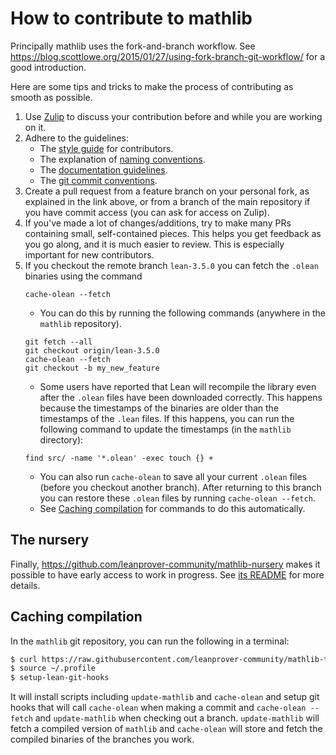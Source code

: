 # How to contribute to mathlib

Principally mathlib uses the fork-and-branch workflow. See
https://blog.scottlowe.org/2015/01/27/using-fork-branch-git-workflow/
for a good introduction.

Here are some tips and tricks
to make the process of contributing as smooth as possible.

1. Use [Zulip](https://leanprover.zulipchat.com/) to
   discuss your contribution before and while you are working on it.
2. Adhere to the guidelines:
   - The [style guide](style.md) for contributors.
   - The explanation of [naming conventions](naming.md).
   - The [documentation guidelines](doc.md).
   - The [git commit conventions](https://github.com/leanprover/lean/blob/master/doc/commit_convention.md).
3. Create a pull request from a feature branch on your personal fork,
   as explained in the link above, or from a branch of the main repository if you have commit access (you can ask for access on Zulip).
4. If you've made a lot of changes/additions, try to make many PRs containing small, self-contained pieces. This helps you get feedback as you go along, and it is much easier to review. This is especially important for new contributors.
5. If you checkout the remote branch `lean-3.5.0` you can fetch the `.olean` binaries using the command
   ```
   cache-olean --fetch
   ```
   - You can do this by running the following commands (anywhere in the `mathlib` repository).
   ```
   git fetch --all
   git checkout origin/lean-3.5.0
   cache-olean --fetch
   git checkout -b my_new_feature
   ```
   - Some users have reported that Lean will recompile the library even after the `.olean` files have been downloaded correctly. This happens because the timestamps of the binaries are older than the timestamps of the `.lean` files. If this happens, you can run the following command to update the timestamps (in the `mathlib` directory):
   ```
   find src/ -name '*.olean' -exec touch {} +
   ```
   - You can also run `cache-olean` to save all your current `.olean` files (before you checkout another branch). After returning to this branch you can restore these `.olean` files by running `cache-olean --fetch`.
   - See [Caching compilation](#caching-compilation) for commands to do this automatically.


## The nursery

Finally, https://github.com/leanprover-community/mathlib-nursery
makes it possible to have early access to work in progress.
See [its README](https://github.com/leanprover-community/mathlib-nursery/blob/master/README.md)
for more details.

## Caching compilation

In the `mathlib` git repository, you can run the following in a terminal:

```sh
$ curl https://raw.githubusercontent.com/leanprover-community/mathlib-tools/master/scripts/remote-install-update-mathlib.sh -sSf | bash
$ source ~/.profile
$ setup-lean-git-hooks
```

It will install scripts including `update-mathlib` and `cache-olean`
and setup git hooks that will call `cache-olean` when making a commit
and `cache-olean --fetch` and `update-mathlib` when checking out a
branch. `update-mathlib` will fetch a compiled version of `mathlib`
and `cache-olean` will store and fetch the compiled binaries of the
branches you work.
